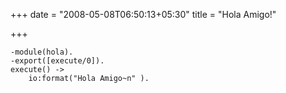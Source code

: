 +++
date = "2008-05-08T06:50:13+05:30"
title = "Hola Amigo!"

+++
<!--more-->
```
-module(hola).
-export([execute/0]).
execute() ->
    io:format("Hola Amigo~n" ).
```

